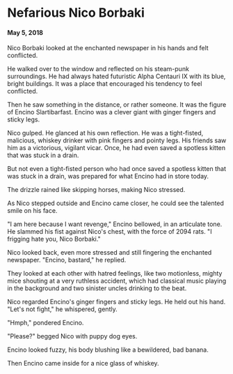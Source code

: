 # Nefarious Nico Borbaki
#### May 5, 2018

Nico Borbaki looked at the enchanted newspaper in his hands and felt conflicted.

He walked over to the window and reflected on his steam-punk surroundings. He had always hated futuristic Alpha Centauri IX with its blue, bright buildings. It was a place that encouraged his tendency to feel conflicted.

Then he saw something in the distance, or rather someone. It was the figure of Encino Slartibarfast. Encino was a clever giant with ginger fingers and sticky legs.

Nico gulped. He glanced at his own reflection. He was a tight-fisted, malicious, whiskey drinker with pink fingers and pointy legs. His friends saw him as a victorious, vigilant vicar. Once, he had even saved a spotless kitten that was stuck in a drain.

But not even a tight-fisted person who had once saved a spotless kitten that was stuck in a drain, was prepared for what Encino had in store today.

The drizzle rained like skipping horses, making Nico stressed.

As Nico stepped outside and Encino came closer, he could see the talented smile on his face.

"I am here because I want revenge," Encino bellowed, in an articulate tone. He slammed his fist against Nico's chest, with the force of 2094 rats. "I frigging hate you, Nico Borbaki."

Nico looked back, even more stressed and still fingering the enchanted newspaper. "Encino, bastard," he replied.

They looked at each other with hatred feelings, like two motionless, mighty mice shouting at a very ruthless accident, which had classical music playing in the background and two sinister uncles drinking to the beat.

Nico regarded Encino's ginger fingers and sticky legs. He held out his hand. "Let's not fight," he whispered, gently.

"Hmph," pondered Encino.

"Please?" begged Nico with puppy dog eyes.

Encino looked fuzzy, his body blushing like a bewildered, bad banana.

Then Encino came inside for a nice glass of whiskey.